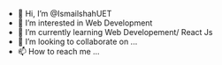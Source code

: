 - 👋 Hi, I’m @IsmailshahUET
- 👀 I’m interested in Web Development
- 🌱 I’m currently learning Web Developement/ React Js
- 💞️ I’m looking to collaborate on ...
- 📫 How to reach me ...

<!---
IsmailshahUET/IsmailshahUET is a ✨ special ✨ repository because its `README.md` (this file) appears on your GitHub profile.
You can click the Preview link to take a look at your changes.
--->
